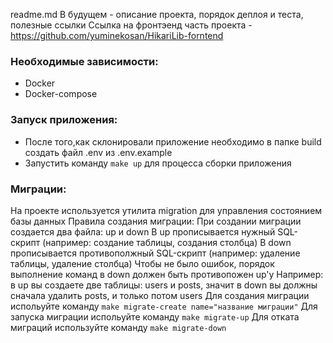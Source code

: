 readme.md
В будущем - описание проекта, порядок деплоя и теста, полезные ссылки
Ссылка на фронтэенд часть проекта - https://github.com/yuminekosan/HikariLib-forntend

### Необходимые зависимости:
- Docker
- Docker-compose

### Запуск приложения:
- После того,как склонировали приложение необходимо в папке build создать файл .env из .env.example
- Запустить команду ```make up``` для процесса сборки приложения

### Миграции:
На проекте используется утилита migration для управления состоянием базы данных
Правила создания миграции:
При создании миграции создается два файла: up и down
В up прописывается нужный SQL-скрипт (например: создание таблицы, создания столбца)
В down прописывается противополжный SQL-скрипт (например: удаление таблицы, удаление столбца)
Чтобы не было ошибок, порядок выполнение команд в down должен быть противопожен up'y
Например: в up вы создаете две таблицы: users и posts, значит в down вы должны сначала удалить posts, и только потом
users
Для создания миграции испольуйте команду ```make migrate-create name="название миграции"```
Для запуска миграции испольуйте команду ```make migrate-up```
Для отката миграций используйте команду ```make migrate-down```